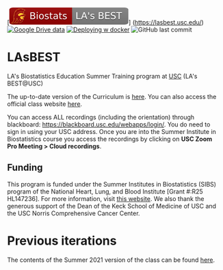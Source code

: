 [![USC's LA's BEST program](https://raw.githubusercontent.com/USCbiostats/badges/master/tommy-lasbest-badge.svg)]
(https://lasbest.usc.edu/)
[![Google Drive data](https://github.com/USCbiostats/LAsBEST/actions/workflows/google-drive.yml/badge.svg)](https://github.com/USCbiostats/LAsBEST/actions/workflows/google-drive.yml)
[![Deploying w docker](https://github.com/USCbiostats/LAsBEST/actions/workflows/website2.yml/badge.svg)](https://github.com/USCbiostats/LAsBEST/actions/workflows/website2.yml)
![GitHub last commit](https://img.shields.io/github/last-commit/USCbiostats/LAsBEST)

# LAsBEST

LA's Biostatistics Education Summer Training program at
[USC](https://lasbest.usc.edu/) (LA's BEST@USC)

The up-to-date version of the Curriculum is [here](curriculum.csv). You can also
access the official class website [here](https://USCBiostats.github.io/LAsBEST).

You can access ALL recordings (including the orientation) through blackboard:
https://blackboard.usc.edu/webapps/login/. You do need to sign in using your USC address.
Once you are into the Summer Institute in Biostatistics course you access the
recordings by clicking on **USC Zoom Pro Meeting > Cloud recordings**.

## Funding

This program is funded under the Summer Institutes in Biostatistics (SIBS) program of the National Heart, Lung, and Blood Institute [Grant #:R25 HL147236].
For more information, visit [this website](https://www.nhlbi.nih.gov/grants-and-training/summer-institute-biostatistics). We also thank the generous support of the Dean of the Keck School of Medicine of USC and the USC Norris Comprehensive Cancer Center.

# Previous iterations

The contents of the Summer 2021 version of the class can be found
[here](https://github.com/USCbiostats/LAsBEST/tree/summer2021).
